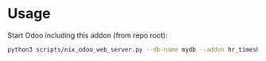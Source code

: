 # Usage

Start Odoo including this addon (from repo root):

```bash
python3 scripts/nix_odoo_web_server.py --db-name mydb --addon hr_timesheet_report_rounded
```
